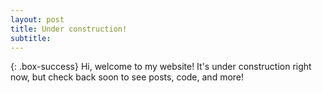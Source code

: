 ```yaml
---
layout: post
title: Under construction!
subtitle: 
---
```


{: .box-success}
Hi, welcome to my website! It's under construction right now, but check back soon to see posts, code, and more!
